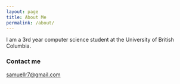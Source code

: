 ```yaml
---
layout: page
title: About Me
permalink: /about/
---
```


I am a 3rd year computer science student at the University of British Columbia.

### Contact me

[samuellr7@gmail.com](mailto:samuellr7@gmail.com)
